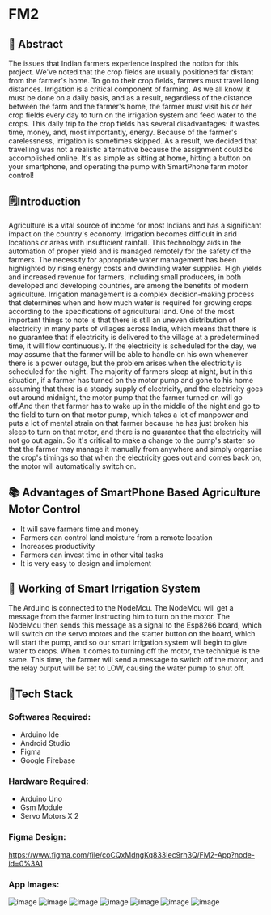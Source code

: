 # FM2
## 📄 Abstract
The issues that Indian farmers experience inspired the notion for this project.
We've noted that the crop fields are usually positioned far distant from the farmer's home. To go to their crop fields, farmers must travel long distances.
Irrigation is a critical component of farming. As we all know, it must be done on a daily basis, and as a result, regardless of the distance between the farm and the farmer's home, the farmer must visit his or her crop fields every day to turn on the irrigation system and feed water to the crops.
This daily trip to the crop fields has several disadvantages: it wastes time, money, and, most importantly, energy. Because of the farmer's carelessness, irrigation is sometimes skipped.
As a result, we decided that travelling was not a realistic alternative because the assignment could be accomplished online. It's as simple as sitting at home, hitting a button on your smartphone, and operating the pump with SmartPhone farm motor control!

## 🗒️Introduction
Agriculture is a vital source of income for most Indians and has a significant impact on the country's economy. Irrigation becomes difficult in arid locations or areas with insufficient rainfall. This technology aids in the automation of proper yield and is managed remotely for the safety of the farmers. The necessity for appropriate water management has been highlighted by rising energy costs and dwindling water supplies. High yields and increased revenue for farmers, including small producers, in both developed and developing countries, are among the benefits of modern agriculture.
Irrigation management is a complex decision-making process that determines when and how much water is required for growing crops according to the specifications of agricultural land. One of the most important things to note is that there is still an uneven distribution of electricity in many parts of villages across India, which means that there is no guarantee that if electricity is delivered to the village at a predetermined time, it will flow continuously. If the electricity is scheduled for the day, we may assume that the farmer will be able to handle on his own whenever there is a power outage, but the problem arises when the electricity is scheduled for the night. The majority of farmers sleep at night, but in this situation, if a farmer has turned on the motor pump and gone to his home assuming that there is a steady supply of electricity, and the electricity goes out around midnight, the motor pump that the farmer turned on will go off.And then that farmer has to wake up in the middle of the night and go to the field to turn on that motor pump, which takes a lot of manpower and puts a lot of mental strain on that farmer because he has just broken his sleep to turn on that motor, and there is no guarantee that the electricity will not go out again. So it's critical to make a change to the pump's starter so that the farmer may manage it manually from anywhere and simply organise the crop's timings so that when the electricity goes out and comes back on, the motor will automatically switch on.


## 📚 Advantages of SmartPhone Based Agriculture Motor Control
- It will save farmers time and money
- Farmers can control land moisture from a remote location
- Increases productivity
- Farmers can invest time in other vital tasks
- It is very easy to design and implement

## 🔖 Working of Smart Irrigation System
The Arduino is connected to the NodeMcu. The NodeMcu will get a message from the farmer instructing him to turn on the motor. The NodeMcu then sends this message as a signal to the Esp8266 board, which will switch on the servo motors and the starter button on the board, which will start the pump, and so our smart irrigation system will begin to give water to crops.
When it comes to turning off the motor, the technique is the same. This time, the farmer will send a message to switch off the motor, and the relay output will be set to LOW, causing the water pump to shut off.

## 💫Tech Stack

### Softwares Required:
- Arduino Ide
- Android Studio
- Figma
- Google Firebase

### Hardware Required:
- Arduino Uno
- Gsm Module
- Servo Motors X 2

### Figma Design:
https://www.figma.com/file/coCQxMdngKq833Iec9rh3Q/FM2-App?node-id=0%3A1

### App Images:

![image](https://user-images.githubusercontent.com/82866163/163673874-991f555b-c85e-4522-a0d6-eae81f17b14a.png) ![image](https://user-images.githubusercontent.com/82866163/163673923-e26d85ce-328e-4343-9de7-7364810e6fef.png) ![image](https://user-images.githubusercontent.com/82866163/163673940-37649b2f-4013-4ddb-88db-46df5c32745e.png) ![image](https://user-images.githubusercontent.com/82866163/163673951-44cfd8de-70f6-4161-9f74-c3c2ab15be4c.png)
![image](https://user-images.githubusercontent.com/82866163/163673963-46093660-976f-4d84-a405-b030c1116975.png)
![image](https://user-images.githubusercontent.com/82866163/163673974-76018568-3b4c-409c-bdc9-4ad657058418.png)
![image](https://user-images.githubusercontent.com/82866163/163673978-442f2ab7-73f5-482b-9ae1-c6159349f688.png)



